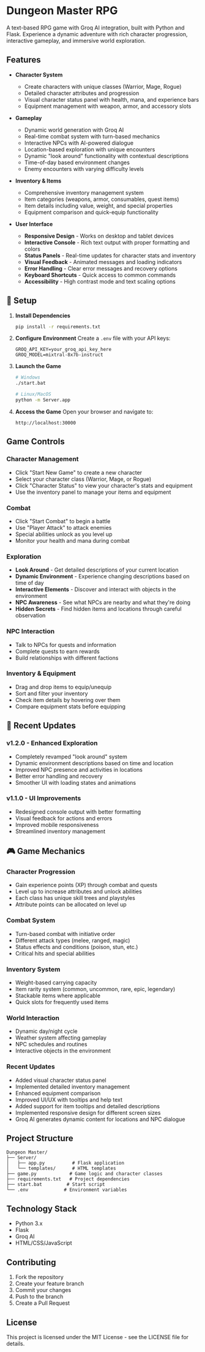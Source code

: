# Dungeon Master RPG

A text-based RPG game with Groq AI integration, built with Python and Flask. Experience a dynamic adventure with rich character progression, interactive gameplay, and immersive world exploration.

## Features

- **Character System**
  - Create characters with unique classes (Warrior, Mage, Rogue)
  - Detailed character attributes and progression
  - Visual character status panel with health, mana, and experience bars
  - Equipment management with weapon, armor, and accessory slots

- **Gameplay**
  - Dynamic world generation with Groq AI
  - Real-time combat system with turn-based mechanics
  - Interactive NPCs with AI-powered dialogue
  - Location-based exploration with unique encounters
  - Dynamic "look around" functionality with contextual descriptions
  - Time-of-day based environment changes
  - Enemy encounters with varying difficulty levels

- **Inventory & Items**
  - Comprehensive inventory management system
  - Item categories (weapons, armor, consumables, quest items)
  - Item details including value, weight, and special properties
  - Equipment comparison and quick-equip functionality

- **User Interface**
  - **Responsive Design** - Works on desktop and tablet devices
  - **Interactive Console** - Rich text output with proper formatting and colors
  - **Status Panels** - Real-time updates for character stats and inventory
  - **Visual Feedback** - Animated messages and loading indicators
  - **Error Handling** - Clear error messages and recovery options
  - **Keyboard Shortcuts** - Quick access to common commands
  - **Accessibility** - High contrast mode and text scaling options

## 🚀 Setup

1. **Install Dependencies**
   ```bash
   pip install -r requirements.txt
   ```

2. **Configure Environment**
   Create a `.env` file with your API keys:
   ```
   GROQ_API_KEY=your_groq_api_key_here
   GROQ_MODEL=mixtral-8x7b-instruct
   ```

3. **Launch the Game**
   ```bash
   # Windows
   ./start.bat
   
   # Linux/MacOS
   python -m Server.app
   ```

4. **Access the Game**
   Open your browser and navigate to:
   ```
   http://localhost:30000
   ```

## Game Controls

### Character Management
- Click "Start New Game" to create a new character
- Select your character class (Warrior, Mage, or Rogue)
- Click "Character Status" to view your character's stats and equipment
- Use the inventory panel to manage your items and equipment

### Combat
- Click "Start Combat" to begin a battle
- Use "Player Attack" to attack enemies
- Special abilities unlock as you level up
- Monitor your health and mana during combat

### Exploration
- **Look Around** - Get detailed descriptions of your current location
- **Dynamic Environment** - Experience changing descriptions based on time of day
- **Interactive Elements** - Discover and interact with objects in the environment
- **NPC Awareness** - See what NPCs are nearby and what they're doing
- **Hidden Secrets** - Find hidden items and locations through careful observation

### NPC Interaction
- Talk to NPCs for quests and information
- Complete quests to earn rewards
- Build relationships with different factions

### Inventory & Equipment
- Drag and drop items to equip/unequip
- Sort and filter your inventory
- Check item details by hovering over them
- Compare equipment stats before equipping

## 🌟 Recent Updates

### v1.2.0 - Enhanced Exploration
- Completely revamped "look around" system
- Dynamic environment descriptions based on time and location
- Improved NPC presence and activities in locations
- Better error handling and recovery
- Smoother UI with loading states and animations

### v1.1.0 - UI Improvements
- Redesigned console output with better formatting
- Visual feedback for actions and errors
- Improved mobile responsiveness
- Streamlined inventory management

## 🎮 Game Mechanics

### Character Progression
- Gain experience points (XP) through combat and quests
- Level up to increase attributes and unlock abilities
- Each class has unique skill trees and playstyles
- Attribute points can be allocated on level up

### Combat System
- Turn-based combat with initiative order
- Different attack types (melee, ranged, magic)
- Status effects and conditions (poison, stun, etc.)
- Critical hits and special abilities

### Inventory System
- Weight-based carrying capacity
- Item rarity system (common, uncommon, rare, epic, legendary)
- Stackable items where applicable
- Quick slots for frequently used items

### World Interaction
- Dynamic day/night cycle
- Weather system affecting gameplay
- NPC schedules and routines
- Interactive objects in the environment

### Recent Updates
- Added visual character status panel
- Implemented detailed inventory management
- Enhanced equipment comparison
- Improved UI/UX with tooltips and help text
- Added support for item tooltips and detailed descriptions
- Implemented responsive design for different screen sizes
- Groq AI generates dynamic content for locations and NPC dialogue

## Project Structure

```
Dungeon Master/
├── Server/
│   ├── app.py          # Flask application
│   └── templates/      # HTML templates
├── game.py            # Game logic and character classes
├── requirements.txt   # Project dependencies
├── start.bat         # Start script
└── .env             # Environment variables
```

## Technology Stack

- Python 3.x
- Flask
- Groq AI
- HTML/CSS/JavaScript

## Contributing

1. Fork the repository
2. Create your feature branch
3. Commit your changes
4. Push to the branch
5. Create a Pull Request

## License

This project is licensed under the MIT License - see the LICENSE file for details.
